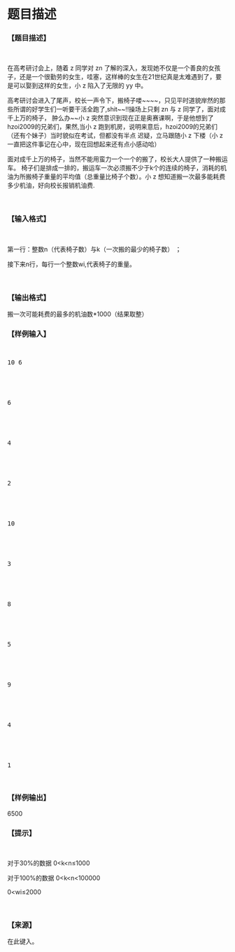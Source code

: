 # 题目描述


<h3>
【题目描述】
</h3>
<p>
<br/>
</p>
<p>
在高考研讨会上，随着 z 同学对 zn 了解的深入，发现她不仅是一个善良的女孩子，还是一个很勤劳的女生，哇塞，这样棒的女生在21世纪真是太难遇到了，要是可以娶到这样的女生，小 z 陷入了无限的 yy 中。
</p>
<p>
高考研讨会进入了尾声，校长一声令下，搬椅子喽~~~~，只见平时道貌岸然的那些所谓的好学生们一听要干活全跑了,shit~~!!操场上只剩 zn 与 z 同学了，面对成千上万的椅子， 肿么办~~小 z 突然意识到现在正是奥赛课啊，于是他想到了 hzoi2009的兄弟们，果然,当小 z 跑到机房，说明来意后，hzoi2009的兄弟们（还有个妹子）当时貌似在考试，但都没有半点 迟疑，立马跟随小 z 下楼（小 z 一直把这件事记在心中，现在回想起来还有点小感动哈）
</p>
<p>
面对成千上万的椅子，当然不能用蛮力一个一个的搬了，校长大人提供了一种搬运车。 椅子们是排成一排的，搬运车一次必须搬不少于k个的连续的椅子，消耗的机油为所搬椅子重量的平均值（总重量比椅子个数）。小 z 想知道搬一次最多能耗费多少机油，好向校长报销机油费.
</p>
<p>
<br/>
</p>
<h3>
【输入格式】
</h3>
<p>
<br/>
</p>
<p>
第一行：整数n（代表椅子数）与k（一次搬的最少的椅子数） ；
</p>
<p>
接下来n行，每行一个整数wi,代表椅子的重量。
</p>
<p>
<br/>
</p>
<h3>
【输出格式】
</h3>
<p>
搬一次可能耗费的最多的机油数*1000（结果取整）
</p>
<h3>
【样例输入】
</h3>
<pre><p>
10 6
</p>

<p>
6
</p>

<p>
4
</p>

<p>
2
</p>

<p>
10
</p>

<p>
3
</p>

<p>
8
</p>

<p>
5
</p>

<p>
9
</p>

<p>
4
</p>

<p>
1
</p>
</pre>
<h3>
【样例输出】
</h3>
6500
<h3>
【提示】
</h3>
<p>
<br/>
</p>
<p>
对于30%的数据 0&lt;k&lt;n≤1000
</p>
<p>
对于100%的数据 0&lt;k&lt;n&lt;100000
</p>
<p>
0&lt;wi≤2000
</p>
<p>
<br/>
</p>
<h3>
【来源】
</h3>
<p>
在此键入。
</p>
